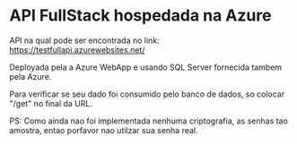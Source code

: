 # API FullStack hospedada na Azure

API na qual pode ser encontrada no link: https://testfullapi.azurewebsites.net/

Deployada pela a Azure WebApp e usando SQL Server fornecida tambem pela Azure.

Para verificar se seu dado foi consumido pelo banco de dados, so colocar "/get" no final da URL.

PS: Como ainda nao foi implementada nenhuma criptografia, as senhas tao amostra, entao porfavor nao utilzar sua senha real.
